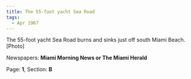 ```yaml
---  
title: The 55-foot yacht Sea Road  
tags:  
  - Apr 1967  
---  
```

  
The 55-foot yacht Sea Road burns and sinks just off south Miami Beach. [Photo]  
  
Newspapers: **Miami Morning News or The Miami Herald**  
  
Page: **1**, Section: **B** 

